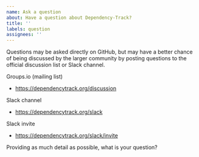 ```yaml
---
name: Ask a question
about: Have a question about Dependency-Track?
title: ''
labels: question
assignees: ''
---
```

Questions may be asked directly on GitHub, but may have a better chance of being discussed by the larger community by posting questions to the official discussion list or Slack channel.

Groups.io (mailing list)
  - https://dependencytrack.org/discussion

Slack channel
  - https://dependencytrack.org/slack

Slack invite
  - https://dependencytrack.org/slack/invite

Providing as much detail as possible, what is your question?
